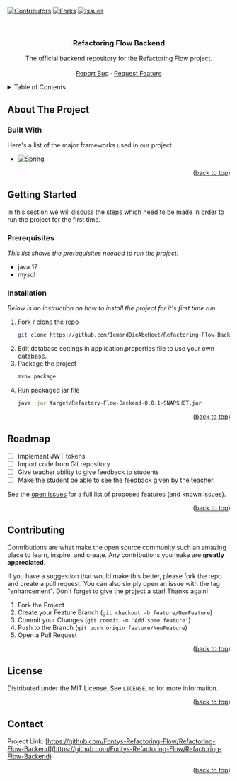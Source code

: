 <a name="readme-top"></a>

[![Contributors][contributors-shield]][contributors-url]
[![Forks][forks-shield]][forks-url]
[![Issues][issues-shield]][issues-url]

<br />
<div align="center">
  <h3 align="center">Refactoring Flow Backend</h3>

  <p align="center">
    The official backend repository for the Refactoring Flow project.
    <br />
    <br />
	<a href="https://github.com/Fontys-Refactoring-Flow/Refactoring-Flow-Backend/issues">Report Bug</a>
    ·
    <a href="https://github.com/Fontys-Refactoring-Flow/Refactoring-Flow-Backend//issues">Request Feature</a>
  </p>
</div>



<!-- TABLE OF CONTENTS -->
<details>
  <summary>Table of Contents</summary>
  <ol>
    <li>
      <a href="#about-the-project">About The Project</a>
      <ul>
        <li><a href="#built-with">Built With</a></li>
      </ul>
    </li>
    <li>
      <a href="#getting-started">Getting Started</a>
      <ul>
        <li><a href="#prerequisites">Prerequisites</a></li>
        <li><a href="#installation">Installation</a></li>
      </ul>
    </li>
    <li><a href="#usage">Usage</a></li>
    <li><a href="#contributing">Contributing</a></li>
    <li><a href="#license">License</a></li>
    <li><a href="#contact">Contact</a></li>
    <li><a href="#acknowledgments">Acknowledgments</a></li>
  </ol>
</details>



<!-- ABOUT THE PROJECT -->
## About The Project


### Built With

Here's a list of the major frameworks used in our project.

* [![Spring][Spring]][Spring-url]

<p align="right">(<a href="#readme-top">back to top</a>)</p>

<!-- GETTING STARTED -->
## Getting Started

In this section we will discuss the steps which need to be made in order to run the project for the first time.

### Prerequisites

_This  list shows the prerequisites needed to run the project._
* java 17
* mysql

### Installation

_Below is an instruction on how to install the project for it's first time run._

1. Fork / clone the repo
   ```sh
   git clone https://github.com/IemandDieAbeHeet/Refactoring-Flow-Backend.git
   ```
2. Edit database settings in application.properties file to use your own
database.
3. Package the project
   ```sh
   mvnw package
   ```
4. Run packaged jar file
   ```sh
   java -jar target/Refactory-Flow-Backend-0.0.1-SNAPSHOT.jar 
   ```

<p align="right">(<a href="#readme-top">back to top</a>)</p>

<!-- ROADMAP -->
## Roadmap

- [ ] Implement JWT tokens
- [ ] Import code from Git repository
- [ ] Give teacher ability to give feedback to students
- [ ] Make the student be able to see the feedback given by the teacher. 

See the [open issues](https://github.com/orgs/Fontys-Refactoring-Flow/issues) for a full list of proposed features (and known issues).

<p align="right">(<a href="#readme-top">back to top</a>)</p>

<!-- CONTRIBUTING -->
## Contributing

Contributions are what make the open source community such an amazing place to learn, inspire, and create. Any contributions you make are **greatly appreciated**.

If you have a suggestion that would make this better, please fork the repo and create a pull request. You can also simply open an issue with the tag "enhancement".
Don't forget to give the project a star! Thanks again!

1. Fork the Project
2. Create your Feature Branch (`git checkout -b feature/NewFeature`)
3. Commit your Changes (`git commit -m 'Add some feature'`)
4. Push to the Branch (`git push origin feature/NewFeature`)
5. Open a Pull Request

<p align="right">(<a href="#readme-top">back to top</a>)</p>



<!-- LICENSE -->
## License

Distributed under the MIT License. See `LICENSE.md` for more information.

<p align="right">(<a href="#readme-top">back to top</a>)</p>



<!-- CONTACT -->
## Contact

Project Link: [https://github.com/Fontys-Refactoring-Flow/Refactoring-Flow-Backend](https://github.com/Fontys-Refactoring-Flow/Refactoring-Flow-Backend)

<p align="right">(<a href="#readme-top">back to top</a>)</p>

<!-- MARKDOWN LINKS & IMAGES -->
<!-- https://www.markdownguide.org/basic-syntax/#reference-style-links -->
[contributors-shield]: https://img.shields.io/github/contributors/Fontys-Refactoring-Flow/Refactoring-Flow-Backend.svg?style=for-the-badge
[contributors-url]: https://github.com/Fontys-Refactoring-Flow/Refactoring-Flow-Backend/graphs/contributors
[forks-shield]: https://img.shields.io/github/forks/Fontys-Refactoring-Flow/Refactoring-Flow-Backend.svg?style=for-the-badge
[forks-url]: https://github.com/Fontys-Refactoring-Flow/Refactoring-Flow-Backend/network/members
[stars-shield]: https://img.shields.io/github/stars/Fontys-Refactoring-Flow/Refactoring-Flow-Backend?style=for-the-badge
[stars-url]: https://github.com/Fontys-Refactoring-Flow/Refactoring-Flow-Backend/stargazers
[issues-shield]: https://img.shields.io/github/issues/Fontys-Refactoring-Flow/Refactoring-Flow-Backend?style=for-the-badge
[issues-url]: https://github.com/Fontys-Refactoring-Flow/Refactoring-Flow-Backend/issues
[license-shield]: https://img.shields.io/github/license/Fontys-Refactoring-FlowRefactoring-Flow-Backend?style=for-the-badge
[license-url]: https://github.com/Fontys-Refactoring-Flow/Refactoring-Flow-Backend/blob/master/LICENSE.MD
[product-screenshot]: images/screenshot.png
[Spring]: https://img.shields.io/badge/Spring-6DB33F?style=for-the-badge&logo=spring&logoColor=white
[Spring-url]: https://spring.io/
[React.js]: https://img.shields.io/badge/React-20232A?style=for-the-badge&logo=react&logoColor=61DAFB
[React-url]: https://reactjs.org/
